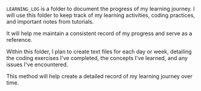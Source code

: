  `LEARNING_LOG` is a folder to document the progress of my learning journey. I will use this folder to keep track of my learning activities, coding practices, and important notes from tutorials. 

It will help me maintain a consistent record of my progress and serve as a reference.

Within this folder, I plan to create text files for each day or week, detailing the coding exercises I've completed, the concepts I've learned, and any issues I've encountered.

This method will help create a detailed record of my learning journey over time.
